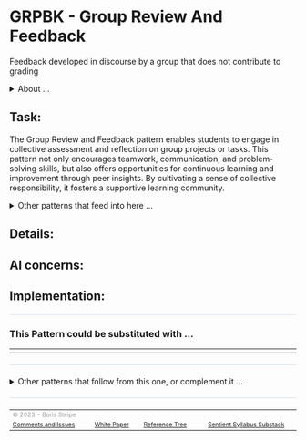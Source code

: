 <!-- template v. 2023-05-24T10:29-0400   -->
<!-- compatible with PSPEC v. 2023-05-21 -->
<style>
table {
  width: 100%;
}
</style>

# GRPBK - Group Review And Feedback

Feedback developed in discourse by a group that does not contribute to grading

<details>
  <summary>About ...</summary>
  <p>
  <table style="width:100%; font-size:75%;">
  <tr><td>Short Title: </td><td>Group</td></tr>
  <tr><td>Contributors: </td><td>Boris STEIPE <boris.steipe@utoronto.ca></td></tr>
  <tr><td>Schema version: </td><td>v. 2023-05-21</td></tr>
  <tr><td>Last Update: </td><td>2023-05-21T17:00-0400</td></tr>
  <tr><td>Status: </td><td>stub</td></tr>
  <tr><td>Tree style: </td><td>show:FALSE; col:#E1EEE5; size:10; order:170</td></tr>
  </table>
  </p>
</details>

## Task:
The Group Review and Feedback pattern enables students to engage in collective assessment and reflection on group projects or tasks. This pattern not only encourages teamwork, communication, and problem-solving skills, but also offers opportunities for continuous learning and improvement through peer insights. By cultivating a sense of collective responsibility, it fosters a supportive learning community.

<details>
  <summary>Other patterns that feed into here ...</summary>

<h4>Parent:</h4>
<table style="width:100%; font-size:90%; color:#555555;">
<tr><td><li><a href="https://stsyl.github.io/PLAAI/md/FORMF.md">FORMF</a> (Formative Feedback)</li>
</td></tr>
<tr><td><img width="980" height="1"><br/>Reference tree: IS-A relationship.</td></tr>
</table>

<h4>Is-A:</h4>
<table style="width:100%; font-size:90%; color:#555555;">
<tr><td><img width="980" height="1"><br/></td></tr>
</table>

<h4>Results from:</h4>
<table style="width:100%; font-size:90%; color:#555555;">
<tr><td><img width="980" height="1"><br/></td></tr>
</table>

<h4>Governed by:</h4>
<table style="width:100%; font-size:90%; color:#555555;">
<tr><td><img width="980" height="1"><br/></td></tr>
</table>

<h4>Component of:</h4>
<table style="width:100%; font-size:90%; color:#555555;">
<tr><td><img width="980" height="1"><br/></td></tr>
</table>
</details>

## Details:


## AI concerns:


## Implementation:


<hr style="height: 1px; background:#cee0f2; margin: 20px 0;"/>

### This Pattern could be substituted with ...
<table style="font-size:90%; color:#555555;">
<tr><td><img width="980" height="1"><br/></td></tr>
</table>

<!-- FIGURE.URL -->
<!--  FIGURE.CAPTION -->

<hr style="height: 1px; background:#cee0f2; margin: 20px 0;"/>

<details>
  <summary>Other patterns that follow from this one, or complement it ...</summary>

<h4>Components and Augmenting Patterns:</h4>
<table style="width:100%; font-size:90%; color:#555555;">
<tr><td><img width="980" height="1"><br/></td></tr>
</table>

<h4>Alternative Forms or Modes:</h4>
<table style="width:100%; font-size:90%; color:#555555;">
<tr><td><img width="980" height="1"><br/></td></tr>
</table>

<h4>Following Patterns, Results, or Outcomes:</h4>
<table style="width:100%; font-size:90%; color:#555555;">
<tr><td><img width="980" height="1"><br/></td></tr>
</table>

</details>

<hr style="height: 1px; background:#cee0f2; margin: 20px 0;"/>

<table style="width:100%; font-size:75%; color:#999999;">
<tr><td colspan="4"><img width="980" height="1"><br/>© 2023 - Boris Steipe</td></tr>
<tr>
<td><a href="https://github.com/stSyl/PLAAI">Comments and Issues</a></td>
<td><a href="https://tinyurl.com/PLAAI-wp">White Paper</a></td>
<td><a href="https://stsyl.github.io/PLAAI/PLAAI-reference.html">Reference Tree</a></td>
<td><a href="https://sentientsyllabus.substack.com">Sentient Syllabus Substack</a></td>
</tr>
</table>

<!-- END-->

